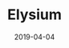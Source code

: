 ---
title: Elysium
date: 2019-04-04
span: 1
image: assets/images/fulls/04.jpg
thumb: assets/images/thumbs/04.jpg
---